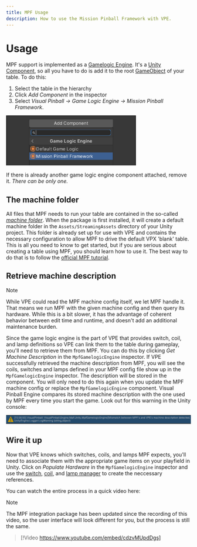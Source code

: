 ```yaml
---
title: MPF Usage
description: How to use the Mission Pinball Framework with VPE.
---
```


# Usage

MPF support is implemented as a
[Gamelogic Engine](../../creators-guide/manual/gamelogic-engine.md). It's a
[Unity Component](https://docs.unity3d.com/Manual/Components.html), so all you
have to do is add it to the root
[GameObject](https://docs.unity3d.com/Manual/GameObjects.html) of your table. To
do this:

1. Select the table in the hierarchy
2. Click _Add Component_ in the inspector
3. Select _Visual Pinball -> Game Logic Engine -> Mission Pinball Framework_.

<p><img alt="Add component" width="354" src="unity-add-component.png"/></p>

If there is already another game logic engine component attached, remove it.
_There can be only one._

## The machine folder

All files that MPF needs to run your table are contained in the so-called
[_machine folder_](https://missionpinball.org/latest/tutorial/2_creating_a_new_machine/).
When the package is first installed, it will create a default machine folder in
the `Assets/StreamingAssets` directory of your Unity project. This folder is
already set up for use with VPE and contains the necessary configuration to
allow MPF to drive the default VPX 'blank' table. This is all you need to know
to get started, but if you are serious about creating a table using MPF, you
should learn how to use it. The best way to do that is to follow the
[official MPF tutorial](https://missionpinball.org/latest/tutorial/).

## Retrieve machine description

> [!NOTE]
>
> While VPE could read the MPF machine config itself, we let MPF handle it. That
> means we run MPF with the given machine config and then query its hardware.
> While this is a bit slower, it has the advantage of coherent behavior between
> edit time and runtime, and doesn't add an additional maintenance burden.

Since the game logic engine is the part of VPE that provides switch, coil, and
lamp definitions so VPE can link them to the table during gameplay, you'll need
to retrieve them from MPF. You can do this by clicking _Get Machine Description_
in the `MpfGamelogicEngine` inspector. If VPE successfully retrieved the machine
description from MPF, you will see the coils, switches and lamps defined in your
MPF config file show up in the `MpfGamelogicEngine` inspector. The description
will be stored in the component. You will only need to do this again when you
update the MPF machine config or replace the `MpfGamelogicEngine` component.
Visual Pinball Engine compares its stored machine description with the one used
by MPF every time you start the game. Look out for this warning in the Unity
console:

<p><img alt="Machine description mismatch warning" src="machine-description-mismatch-warning.png"/></p>

## Wire it up

Now that VPE knows which switches, coils, and lamps MPF expects, you'll need to
associate them with the appropriate game items on your playfield in Unity. Click
on _Populate Hardware_ in the `MpfGamelogicEngine` inspector and use the
[switch](../../creators-guide/editor/switch-manager.md),
[coil](../../creators-guide/editor/coil-manager.md), and
[lamp manager](../../creators-guide/editor/lamp-manager.md) to create the
neccessary references.

You can watch the entire process in a quick video here:

> [!NOTE]
>
> The MPF integration package has been updated since the recording of this
> video, so the user interface will look different for you, but the process is
> still the same.

> [!Video https://www.youtube.com/embed/cdzvMUpdDgs]
